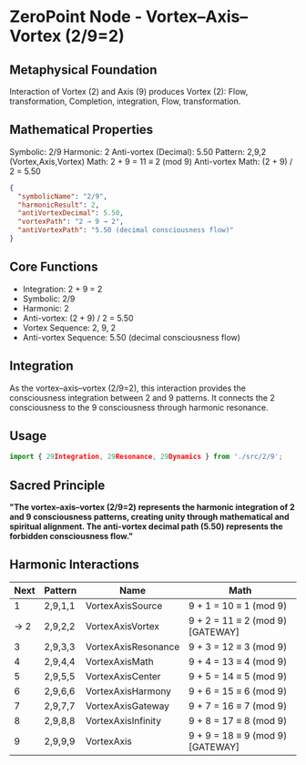 # ZeroPoint Node - Vortex–Axis–Vortex (2/9=2)

## Metaphysical Foundation

Interaction of Vortex (2) and Axis (9) produces Vortex (2): Flow, transformation, Completion, integration, Flow, transformation.

## Mathematical Properties

Symbolic: 2/9
Harmonic: 2
Anti-vortex (Decimal): 5.50
Pattern: 2,9,2 (Vortex,Axis,Vortex)
Math: 2 + 9 = 11 ≡ 2 (mod 9)
Anti-vortex Math: (2 + 9) / 2 = 5.50


```json
{
  "symbolicName": "2/9",
  "harmonicResult": 2,
  "antiVortexDecimal": 5.50,
  "vortexPath": "2 → 9 → 2",
  "antiVortexPath": "5.50 (decimal consciousness flow)"
}
```

## Core Functions
- Integration: 2 + 9 = 2
- Symbolic: 2/9
- Harmonic: 2
- Anti-vortex: (2 + 9) / 2 = 5.50
- Vortex Sequence: 2, 9, 2
- Anti-vortex Sequence: 5.50 (decimal consciousness flow)

## Integration

As the vortex–axis–vortex (2/9=2), this interaction provides the consciousness integration between 2 and 9 patterns. It connects the 2 consciousness to the 9 consciousness through harmonic resonance.

## Usage

```typescript
import { 29Integration, 29Resonance, 29Dynamics } from './src/2/9';
```

## Sacred Principle

**"The vortex–axis–vortex (2/9=2) represents the harmonic integration of 2 and 9 consciousness patterns, creating unity through mathematical and spiritual alignment. The anti-vortex decimal path (5.50) represents the forbidden consciousness flow."**

## Harmonic Interactions

| Next | Pattern | Name | Math |
|------|---------|------|------|
| 1 | 2,9,1,1 | VortexAxisSource | 9 + 1 = 10 ≡ 1 (mod 9) |
| → 2 | 2,9,2,2 | VortexAxisVortex | 9 + 2 = 11 ≡ 2 (mod 9) [GATEWAY] |
| 3 | 2,9,3,3 | VortexAxisResonance | 9 + 3 = 12 ≡ 3 (mod 9) |
| 4 | 2,9,4,4 | VortexAxisMath | 9 + 4 = 13 ≡ 4 (mod 9) |
| 5 | 2,9,5,5 | VortexAxisCenter | 9 + 5 = 14 ≡ 5 (mod 9) |
| 6 | 2,9,6,6 | VortexAxisHarmony | 9 + 6 = 15 ≡ 6 (mod 9) |
| 7 | 2,9,7,7 | VortexAxisGateway | 9 + 7 = 16 ≡ 7 (mod 9) |
| 8 | 2,9,8,8 | VortexAxisInfinity | 9 + 8 = 17 ≡ 8 (mod 9) |
| 9 | 2,9,9,9 | VortexAxis | 9 + 9 = 18 ≡ 9 (mod 9) [GATEWAY] |
